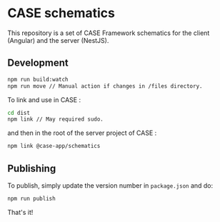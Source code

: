 # CASE schematics

This repository is a set of CASE Framework schematics for the client (Angular) and the server (NestJS).

## Development

```bash
npm run build:watch
npm run move // Manual action if changes in /files directory.
```

To link and use in CASE :

```bash
cd dist
npm link // May required sudo.
```

and then in the root of the server project of CASE :

```bash
npm link @case-app/schematics
```

## Publishing

To publish, simply update the version number in `package.json` and do:

```bash
npm run publish
```

That's it!
